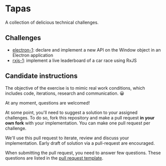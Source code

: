 # Tapas
A collection of delicious technical challenges.

## Challenges
- [electron-1](https://github.com/getstation/tapas/tree/master/electron-1): declare and implement a new API on the Window object in an Electron application
- [rxjs-1](https://github.com/getstation/tapas/tree/master/rxjs-1): implement a live leaderboard of a car race using RxJS

## Candidate instructions
The objective of the exercise is to mimic real work conditions, which includes code, iterations, research and communication. 😀

At any moment, questions are welcomed!

At some point, you'll need to suggest a solution to your assigned challenges. 
To do so, fork this repository and make a pull request **in your own fork**
with your implementation. You can make one pull request per challenge.

We'll use this pull request to iterate, review and discuss your implementation. Early draft of solution via a pull-request are encouraged.

When submitting the pull request, you need to answer few questions. These questions are listed in the [pull request template](https://github.com/getstation/tapas/tree/master/.github/pull_request_template.md).
